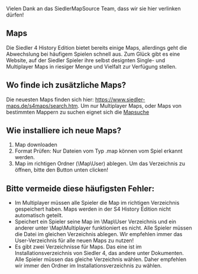 [HeaderImage]: SiedlerMapSource.jpg
Vielen Dank an das SiedlerMapSource Team, dass wir sie hier verlinken dürfen!

## Maps
Die Siedler 4 History Edition bietet bereits einige Maps, allerdings geht die Abwechslung bei häufigem Spielen schnell aus.
Zum Glück gibt es eine Website, auf der Siedler Spieler ihre selbst designten Single- und Multiplayer Maps in riesiger Menge und Vielfalt zur Verfügung stellen.

## Wo finde ich zusätzliche Maps?
Die neuesten Maps finden sich hier: https://www.siedler-maps.de/s4maps/search.htm. 
Um nur Multiplayer Maps, oder Maps von bestimmten Mappern zu suchen eignet sich die [Mapsuche]


## Wie installiere ich neue Maps?
1. Map downloaden
2. Format Prüfen: Nur Dateien vom Typ .map können vom Spiel erkannt werden.
3. Map im richtigen Ordner (\Map\User) ablegen. Um das Verzeichnis zu öffnen, bitte den Button unten clicken!

## Bitte vermeide diese häufigsten Fehler:
* Im Multiplayer müssen alle Spieler die Map im richtigen Verzeichnis gespeichert haben. Maps werden in der S4 History Edition nicht automatisch geteilt.
* Speichert ein Spieler seine Map im \Map\User Verzeichnis und ein anderer unter \Map\Multiplayer funktioniert es nicht. Alle Spieler müssen die Datei im gleichen Verzeichnis ablegen. Wir empfehlen immer das User-Verzeichnis für alle neuen Maps zu nutzen!
* Es gibt zwei Verzeichnisse für Maps. Das eine ist im Installationsverzeichnis von Siedler 4, das andere unter Dokumenten. Alle Spieler müssen das gleiche Verzeichnis wählen. Daher empfehlen wir immer den Ordner im Installationsverzeichnis zu wählen.

[Mapsuche]: https://www.siedler-maps.de/s4maps/search.htm